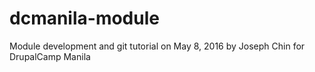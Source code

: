 # dcmanila-module
Module development and git tutorial on May 8, 2016
by Joseph Chin
for DrupalCamp Manila
